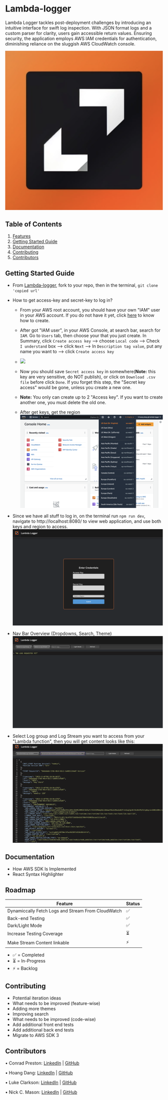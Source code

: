# Lambda-logger
Lambda Logger tackles post-deployment challenges by introducing an intuitive interface for swift log inspection. With JSON format logs and a custom parser for clarity, users gain accessible return values. Ensuring security, the application employs AWS IAM credentials for authentication, diminishing reliance on the sluggish AWS CloudWatch console.
<p align="center">
  <img src="./docs/assets/images/minLogo.png" />
  </p>

## Table of Contents
1. [Features]()
2. [Getting Started Guide]()
3. [Documentation]()
4. [Contributing]()
5. [Contributors]()

## Getting Started Guide
- From [Lambda-logger](https://github.com/oslabs-beta/lambda-logger), fork to your repo, then in the terminal, `git clone 'copied url'`
- How to get access-key and secret-key to log in?
    - From your AWS root account, you should have your own "IAM" user in your AWS account. If you do not have it yet, click [here](https://docs.aws.amazon.com/IAM/latest/UserGuide/id_users_create.html) to know how to create.
    - After got "IAM user", in your AWS Console, at search bar, search for `IAM`. Go to `Users` tab, then choose your <yourIAMuser> that you just create. In Summary, click `Create access key` --> choose `Local code` --> Check `I understand` box --> click `Next` --> In `Description tag value`, put any name you want to --> click `Create access key`

    - ![](./docs/assets/images/get-access-key.gif)

    - Now you should save `Secret access key` in somewhere(**Note:** this key are very sensitive, do NOT publish), or click on `Download .csv file` before click `Done`. If you forget this step, the "Secret key access" would be gone, unless you create a new one.

    - **Note:** You only can create up to 2 "Access key". If you want to create another one, you must delete the old one.
    - After get keys, get the region 
    ![](./docs/assets/images/region.png)

- Since we have all stuff to log in, on the terminal run `npm run dev`, navigate to http://localhost:8080/ to view web application, and use both keys and region to access.
    ![](./docs/assets/images/homepage.png)

- Nav Bar Overview (Dropdowns, Search, Theme)
![](./docs/assets/images/consolePage.png)
- Select Log group and Log Stream you want to access from your "Lambda function", then you will get content looks like this:
![](./docs/assets/images/consoleContent.png)

## Documentation
- How AWS SDK Is Implemented
- React Syntax Highlighter

## Roadmap
| Feature                                          | Status |
| ------------------------------------------------ | ------ |
| Dynamiccally Fetch Logs and Stream From CloudWatch                                         | ✅     |
| Back-end Testing                                 | ✅     |
| Dark/Light Mode                                  | ✅     |
| Increase Testing Coverage                        | ⏳     |
| Make Stream Content linkable                      | ⚡️      |

- ✅ = Completed
- ⏳ = In-Progress
- ⚡️ = Backlog

## Contributing
- Potential iteration ideas
- What needs to be improved (feature-wise)
- Adding more themes
- Improving search
- What needs to be improved (code-wise)
- Add additional front end tests
- Add additional back end tests
- Migrate to AWS SDK 3

## Contributors
• Conrad Preston: [LinkedIn]() | [GitHub](https://github.com/Conrady82)

• Hoang Dang: [LinkedIn]() | [GitHub](https://github.com/hoangdang91768)

• Luke Clarkson: [LinkedIn]() | [GitHub](https://github.com/LClarkson)

• Nick C. Mason: [LinkedIn]() | [GitHub](https://github.com/nickmasonswe)